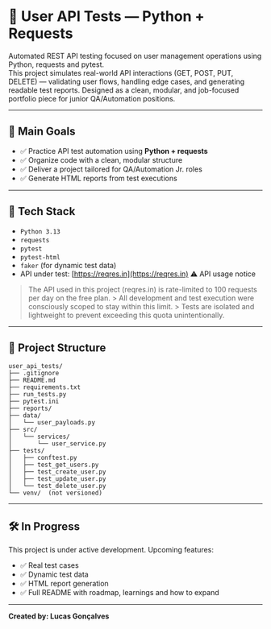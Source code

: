 # 🧪 User API Tests — Python + Requests

Automated REST API testing focused on user management operations using Python, requests and pytest.  
This project simulates real-world API interactions (GET, POST, PUT, DELETE) — validating user flows, handling edge cases, and generating readable test reports. Designed as a clean, modular, and job-focused portfolio piece for junior QA/Automation positions.

---

## 🎯 Main Goals

- ✅ Practice API test automation using **Python + requests**
- ✅ Organize code with a clean, modular structure
- ✅ Deliver a project tailored for QA/Automation Jr. roles
- ✅ Generate HTML reports from test executions

---

## 🚀 Tech Stack

- `Python 3.13`
- `requests`
- `pytest`
- `pytest-html`
- `faker` (for dynamic test data)
- API under test: [https://reqres.in](https://reqres.in)
⚠️ API usage notice
> The API used in this project (reqres.in) is rate-limited to 100 requests per day on the free plan. > All development and test execution were consciously scoped to stay within this limit. > Tests are isolated and lightweight to prevent exceeding this quota unintentionally.

---

## 📂 Project Structure

```
user_api_tests/
├── .gitignore
├── README.md
├── requirements.txt
├── run_tests.py
├── pytest.ini
├── reports/
├── data/
│   └── user_payloads.py
├── src/
│   └── services/
│       └── user_service.py
├── tests/
│   ├── conftest.py
│   ├── test_get_users.py
│   ├── test_create_user.py
│   ├── test_update_user.py
│   └── test_delete_user.py
└── venv/  (not versioned)
```

---

## 🛠️ In Progress

This project is under active development. Upcoming features:

- ✅ Real test cases
- ✅ Dynamic test data
- ✅ HTML report generation
- ✅ Full README with roadmap, learnings and how to expand

---

**Created by: Lucas Gonçalves**
